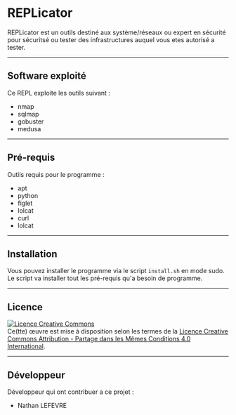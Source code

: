 # REPLicator
REPLicator est un outils destiné aux système/réseaux ou expert en sécurité pour sécuritsé ou tester des infrastructures auquel vous etes autorisé a tester.

---
## Software exploité
Ce REPL exploite les outils suivant :
- nmap
- sqlmap
- gobuster
- medusa
---
## Pré-requis
Outils requis pour le programme :
- apt
- python
- figlet
- lolcat
- curl
- lolcat

---
## Installation
Vous pouvez installer le programme via le script `install.sh` en mode sudo.
Le script va installer tout les pré-requis qu'a besoin de programme.

---
## Licence

<a rel="license" href="http://creativecommons.org/licenses/by-sa/4.0/"><img alt="Licence Creative Commons" style="border-width:0" src="https://i.creativecommons.org/l/by-sa/4.0/88x31.png" /></a><br />Ce(tte) œuvre est mise à disposition selon les termes de la <a rel="license" href="http://creativecommons.org/licenses/by-sa/4.0/">Licence Creative Commons Attribution -  Partage dans les Mêmes Conditions 4.0 International</a>.

---
## Développeur
Développeur qui ont contribuer a ce projet :
- Nathan LEFEVRE

